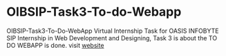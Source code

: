 # OIBSIP-Task3-To-do-Webapp
OIBSIP-Task3-To-Do-WebApp
Virtual Internship Task for OASIS INFOBYTE SIP Internship in Web Development and Designing, Task 3 is about the TO DO WEBAPP is done.
visit [website](https://greeshma-27.github.io/OIBSIP-Task3-To-do-Webapp/)
